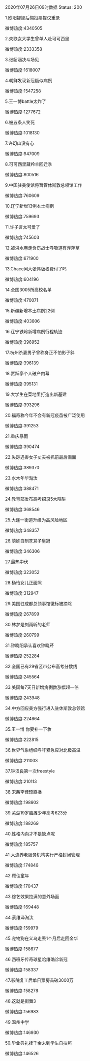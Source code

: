2020年07月26日09时数据
Status: 200

1.欧阳娜娜后悔投票提议重录

微博热度:4340505

2.失联女大学生曾单人赴可可西里

微博热度:2333358

3.张韶涵决斗场见

微博热度:1618007

4.朝鲜发现新冠疑似病例

微博热度:1547258

5.王一博battle太炸了

微博热度:1277672

6.被五条人笑死

微博热度:1018130

7.许幻山没有心

微博热度:947009

8.可可西里藏羚羊回迁季

微博热度:800516

9.中国驻美使馆将暂管休斯敦总领馆工作

微博热度:760609

10.辽宁新增13例本土病例

微博热度:759693

11.许子言太可爱了

微博热度:745603

12.被洪水卷走负伤战士呼吸道有浮萍草

微博热度:671900

13.Chace问大张伟版权费付了吗

微博热度:604196

14.全国3005所高校名单

微博热度:470071

15.新疆新增本土病例22例

微博热度:403606

16.辽宁铁岭新增病例行程轨迹

微博热度:396952

17.杭州杀妻男子曾称身正不怕影子斜

微博热度:396139

18.贾跃亭个人破产内幕

微博热度:395131

19.大学生在菜地里打造出新基建

微博热度:393296

20.福奇称今年不会有新冠疫苗被广泛使用

微博热度:391253

21.重庆暴雨

微博热度:390474

22.失踪遇害女子丈夫被抓前最后画面

微博热度:389370

23.水木年华淘汰

微博热度:388471

24.教育部发布高考招录5大陷阱

微博热度:368546

25.大连一街道升级为高风险地区

微博热度:348357

26.萌娃自制苍耳子皇冠

微博热度:346306

27.最热中伏

微博热度:323052

28.杨怡女儿正面照

微博热度:312947

29.美国驻成都总领事馆徽标被摘除

微博热度:267899

30.林梦是刘雨昕的老师

微博热度:260799

31.钟晓阳承认喜欢钟晓芹

微博热度:252284

32.全国已有29省区市公布高考分数线

微博热度:245564

33.美国每7天日新增病例数涨幅超一倍

微博热度:243948

34.中方回应美方强行进入驻休斯敦总领馆

微博热度:224664

35.王一博 你要补一下妆

微博热度:222815

36.世界气象组织呼吁紧急应对北极高温

微博热度:211003

37.钟汉良第一次freestyle

微博热度:210113

38.宋茜李佳琦直播

微博热度:198602

39.芜湖19岁脑瘫少年高考623分

微博热度:188269

40.性格内向才不是缺点呢

微博热度:185757

41.大连养老服务机构实行严格封闭管理

微博热度:174846

42.顾佳童年

微博热度:170437

43.综艺效果拉满的意外场面

微博热度:169448

44.蔡维泽淘汰

微博热度:159979

45.宠物狗在义乌走丢1个月后走回金华

微博热度:158677

46.西班牙传奇球星哈维确诊新冠

微博热度:158337

47.影院复工后单日票房首破3000万

微博热度:158278

48.这就是街舞3

微博热度:156983

49.温州中学

微博热度:146930

50.毕业典礼挂千余未到学生自拍照

微博热度:146526

